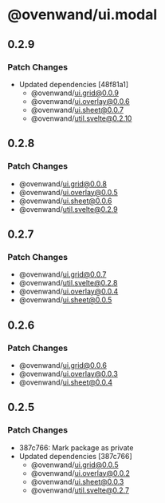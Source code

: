 # @ovenwand/ui.modal

## 0.2.9

### Patch Changes

- Updated dependencies [48f81a1]
  - @ovenwand/ui.grid@0.0.9
  - @ovenwand/ui.overlay@0.0.6
  - @ovenwand/ui.sheet@0.0.7
  - @ovenwand/util.svelte@0.2.10

## 0.2.8

### Patch Changes

- @ovenwand/ui.grid@0.0.8
- @ovenwand/ui.overlay@0.0.5
- @ovenwand/ui.sheet@0.0.6
- @ovenwand/util.svelte@0.2.9

## 0.2.7

### Patch Changes

- @ovenwand/ui.grid@0.0.7
- @ovenwand/util.svelte@0.2.8
- @ovenwand/ui.overlay@0.0.4
- @ovenwand/ui.sheet@0.0.5

## 0.2.6

### Patch Changes

- @ovenwand/ui.grid@0.0.6
- @ovenwand/ui.overlay@0.0.3
- @ovenwand/ui.sheet@0.0.4

## 0.2.5

### Patch Changes

- 387c766: Mark package as private
- Updated dependencies [387c766]
  - @ovenwand/ui.grid@0.0.5
  - @ovenwand/ui.overlay@0.0.2
  - @ovenwand/ui.sheet@0.0.3
  - @ovenwand/util.svelte@0.2.7
